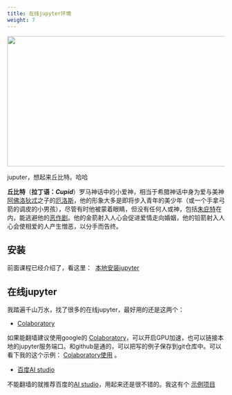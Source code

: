 ```yaml
---
title: 在线jupyter环境
weight: 7
---
```

<p id="brEeGYC">
  <img loading="lazy" class="alignnone wp-image-3226 shadow" src="https://haomou.oss-cn-beijing.aliyuncs.com/upload/2018/12/img_5c09d4fc36d44.png?x-oss-process=image/quality,q_10/resize,m_lfit,w_200" data-src="https://haomou.oss-cn-beijing.aliyuncs.com/upload/2018/12/img_5c09d4fc36d44.png?x-oss-process=image/format,webp" alt="" width="537" height="302" srcset="https://haomou.oss-cn-beijing.aliyuncs.com/upload/2018/12/img_5c09d4fc36d44.png?x-oss-process=image/format,webp 1280w, https://haomou.oss-cn-beijing.aliyuncs.com/upload/2018/12/img_5c09d4fc36d44.png?x-oss-process=image/quality,q_50/resize,m_fill,w_300,h_169/format,webp 300w, https://haomou.oss-cn-beijing.aliyuncs.com/upload/2018/12/img_5c09d4fc36d44.png?x-oss-process=image/quality,q_50/resize,m_fill,w_768,h_432/format,webp 768w, https://haomou.oss-cn-beijing.aliyuncs.com/upload/2018/12/img_5c09d4fc36d44.png?x-oss-process=image/quality,q_50/resize,m_fill,w_800,h_450/format,webp 800w" sizes="(max-width: 537px) 100vw, 537px" />
</p>

juputer，想起来丘比特。哈哈

**丘比特**（**拉丁语：_Cupid_**）罗马神话中的小爱神，相当于希腊神话中身为爱与美神<a href="https://baike.baidu.com/item/%E9%98%BF%E4%BD%9B%E6%B4%9B%E7%8B%84%E5%BF%92/3345" target="_blank" rel="noopener noreferrer" data-lemmaid="3345">阿佛洛狄忒</a>之子的<a href="https://baike.baidu.com/item/%E5%8E%84%E6%B4%9B%E6%96%AF" target="_blank" rel="noopener noreferrer">厄洛斯</a>，他的形象大多是即将步入青年的美少年（或一个手拿弓箭的调皮的小男孩），尽管有时他被蒙着眼睛，但没有任何人或神，包括<a href="https://baike.baidu.com/item/%E6%9C%B1%E5%BA%87%E7%89%B9/49047" target="_blank" rel="noopener noreferrer" data-lemmaid="49047">朱庇特</a>在内，能逃避他的<a href="https://baike.baidu.com/item/%E6%81%B6%E4%BD%9C%E5%89%A7" target="_blank" rel="noopener noreferrer">恶作剧</a>。他的金箭射入人心会促进爱情走向婚姻，他的铅箭射入人心会使相爱的人产生憎恶，以分手而告终。

## 安装

前面课程已经介绍了，看这里：  [本地安装jupyter][1]

## 在线jupyter

我踏遍千山万水，找了很多的在线jupyter，最好用的还是这两个：

* [Colaboratory][2]

如果能翻墙建议使用google的 [Colaboratory][2]，可以开启GPU加速，也可以链接本地的jupyter服务端口。和github是通的，可以把写的例子保存到git仓库中。可以看下我的这个示例： [Colaboratory使用][3] 。

* [百度AI studio][4]

不能翻墙的就推荐百度的[AI studio][4]，用起来还是很不错的。我这有个 [示例项目][5]

&nbsp;

 [1]: https://www.f2e123.com/aistack/2725.html#toc-6
 [2]: https://colab.research.google.com/notebooks/welcome.ipynb?hl=zh-cn#scrollTo=9J7p406abzgl
 [3]: https://github.com/chalecao/ml-dl-tensorflow/blob/master/Colaboratory%E4%BD%BF%E7%94%A8.ipynb
 [4]: https://aistudio.baidu.com/#/projectoverview
 [5]: https://aistudio.baidu.com/#/projectDetail/33836
